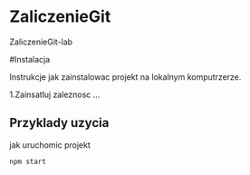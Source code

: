 # ZaliczenieGit
ZaliczenieGit-lab

#Instalacja

Instrukcje jak zainstalowac projekt na lokalnym komputrzerze.

1.Zainsatluj zaleznosc ...

## Przyklady uzycia

jak uruchomic projekt

```bash
npm start
